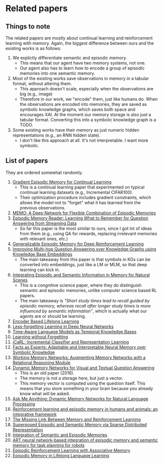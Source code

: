 # Related papers

## Things to note

The related papers are mostly about continual learning and reinforcement learning with memory. Again, the biggest difference between ours and the existing works is as follows:

1. We explictly differentiate semantic and episodic memory.
   * This means that our agent have two memory systems, not one.
   * Our agent also has to learn how to encode a group of episodic memories into one semantic memory.
2. Most of the existing works save observations in memory in a tabular format, without altering them. 
   * This approach doesn't scale, especially when the observations are big (e.g., image)
   * Therefore in our work, we "encode" them, just like humans do. When the observations are encoded into memories, they are saved as symbolic knowledge graphs, which saves both space and encourages XAI. At the moment our memory storage is also just a tabular format. Converting this into a symbolic knowledge graph is a TODO.
3. Some existing works have their memory as just numeric hidden representations (e.g., an RNN hidden state).
   *  I don't like this approach at all. It's not interpretable. I want more symbolic.

## List of papers

They are ordered somewhat randomly.

1. [Gradient Episodic Memory for Continual Learning](https://arxiv.org/abs/1706.08840)
   * This is a continual learning paper that experimented on typical continual learning datasets (e.g., Incremental CIFAR100).
   * Their optimization procedure includes gradient constraints, which allows the model not to "forget" what it has learned from the previous observations.
2. [MEMO: A Deep Network for Flexible Combination of Episodic Memories](https://arxiv.org/abs/2001.10913)
3. [Episodic Memory Reader: Learning What to Remember for Question Answering from Streaming Data](https://arxiv.org/abs/1903.06164)
   * So far this paper is the most similar to ours, since I got lot of ideas from them (e.g., using QA for rewards, replacing irrelevant memories with relevant ones, etc.)
4. [Generalizable Episodic Memory for Deep Reinforcement Learning](https://arxiv.org/abs/2103.06469)
5. [Improving Multi-hop Question Answering over Knowledge Graphs using
Knowledge Base Embeddings](https://aclanthology.org/2020.acl-main.412/)
   * The main takeaway from this paper is that symbols in KGs can be converted into embeddings, just like a LM or MLM, so that deep learning can kick in.
6. [Integrating Episodic and Semantic Information in Memory for Natural Scenes](https://escholarship.org/uc/item/22c512rb)
   * This is a congnitive science paper, where they do distinguish semantic and episodic memories, unlike computer science based RL papers.
   * The main takeaway is *"Short  study  times  lead  to  recall  guided  by  episodic  memory,  whereas  recall  after  longer  study  times  is  more  influenced  by  semantic  information"*, which is actually what our agents are or should be learning.
7. [Encoder Based Lifelong Learning](https://arxiv.org/abs/1704.01920)
8. [Less-forgetting Learning in Deep Neural Networks](https://arxiv.org/abs/1607.00122)
9. [Time-Aware Language Models as Temporal Knowledge Bases](https://arxiv.org/abs/2106.15110)
10. [Learning without Forgetting](https://arxiv.org/abs/1606.09282)
11. [iCaRL: Incremental Classifier and Representation Learning](https://arxiv.org/abs/1611.07725)
12. [Facts as Experts: Adaptable and Interpretable Neural Memory over Symbolic Knowledge](https://arxiv.org/abs/2007.00849)
13. [Working Memory Networks: Augmenting Memory Networks with a Relational Reasoning Module](https://aclanthology.org/P18-1092/)
14. [Dynamic Memory Networks for Visual and Textual Question Answering](https://arxiv.org/abs/1603.01417)
       * This is an old paper (2016). 
       * The memory is not a storage here, but just a vector.
       * This memory vector is computed using the question itself. This means that you store something in your brain because you already know what will be asked.
15. [Ask Me Anything: Dynamic Memory Networks for Natural Language Processing](https://arxiv.org/abs/1506.07285)
16. [Reinforcement learning and episodic memory in humans and animals: an integrative framework](https://www.ncbi.nlm.nih.gov/pmc/articles/PMC5953519/)
17. [The Missing Link Between Memory and Reinforcement Learning](https://www.frontiersin.org/articles/10.3389/fpsyg.2020.560080/full)
18. [Superposed Episodic and Semantic Memory via Sparse Distributed Representation](https://arxiv.org/abs/1710.07829)
19. [Integration of Semantic and Episodic Memories](https://www.researchgate.net/publication/319070283_Integration_of_Semantic_and_Episodic_Memories)
20. [ART neural network-based integration of episodic memory and semantic memory for task planning for robots](https://link.springer.com/article/10.1007/s10514-019-09868-x)
21. [Episodic Reinforcement Learning with Associative Memory ](https://openreview.net/pdf?id=HkxjqxBYDB)
22. [Episodic Memory in Lifelong Language Learning](https://arxiv.org/abs/1906.01076)